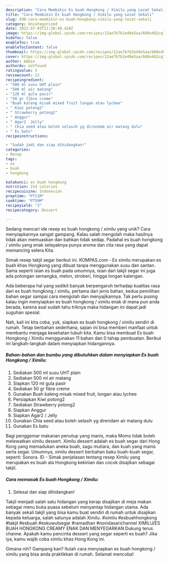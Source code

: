 ```yaml
---
description: "Cara Membikin Es buah Hongkong / Ximilu yang Lezat Sekali"
title: "Cara Membikin Es buah Hongkong / Ximilu yang Lezat Sekali"
slug: 690-cara-membikin-es-buah-hongkong-ximilu-yang-lezat-sekali
category: Uncategorized
date: 2022-07-03T21:28:48.420Z
image: https://img-global.cpcdn.com/recipes/12ae7b7b2e49e5aa/680x482cq70/es-buah-hongkong-ximilu-foto-resep-utama.jpg
hideToc: false
enableToc: true
enableTocContent: false
thumbnail: https://img-global.cpcdn.com/recipes/12ae7b7b2e49e5aa/680x482cq70/es-buah-hongkong-ximilu-foto-resep-utama.jpg
cover: https://img-global.cpcdn.com/recipes/12ae7b7b2e49e5aa/680x482cq70/es-buah-hongkong-ximilu-foto-resep-utama.jpg
author: Admin
authorAv: notfound
ratingvalue: 3
reviewcount: 22
recipeingredient:
- "500 ml susu UHT plain"
- "500 ml air matang"
- "120 ml gula pasir"
- "50 gr fibre creme"
- "Buah kaleng misak mixed fruit longan atau lychee"
- " Kiwi potong2"
- " Strawberry potong2"
- " Anggur"
- " Agar2  Jelly"
- " Chia seed atau boleh selasih yg direndam air matang dulu"
- " Es batu"
recipeinstructions:

- "Sudah jadi dan siap dihidangkan!"
categories:
- Resep
tags:
- es
- buah
- hongkong

katakunci: es buah hongkong 
nutrition: 214 calories
recipecuisine: Indonesian
preptime: "PT11M"
cooktime: "PT59M"
recipeyield: "3"
recipecategory: Dessert

---
```





Sedang mencari ide resep es buah hongkong / ximilu yang unik? Cara menyiapkannya sangat gampang. Kalau salah mengolah maka hasilnya tidak akan memuaskan dan bahkan tidak sedap. Padahal es buah hongkong / ximilu yang enak selayaknya punya aroma dan cita rasa yang dapat memancing selera Kita.





Simak resep takjil segar berikut ini. KOMPAS.com - Es ximilu merupakan es buah khas Hongkong yang dibuat tanpa menggunakan susu dan santan. Sama seperti isian es buah pada umumnya, isian dari takjil segar ini juga ada potongan semangka, melon, stroberi, hingga longan kalengan.

Ada beberapa hal yang sedikit banyak berpengaruh terhadap kualitas rasa dari es buah hongkong / ximilu, pertama dari jenis bahan, kedua pemilihan bahan segar sampai cara mengolah dan menyajikannya. Tak perlu pusing kalau ingin menyiapkan es buah hongkong / ximilu enak di mana pun anda berada, karena asal sudah tahu triknya maka hidangan ini dapat jadi suguhan spesial.






Nah, kali ini kita coba, yuk, siapkan es buah hongkong / ximilu sendiri di rumah. Tetap berbahan sederhana, sajian ini bisa memberi manfaat untuk membantu menjaga kesehatan tubuh kita. Kamu bisa membuat Es buah Hongkong / Ximilu menggunakan 11 bahan dan 0 tahap pembuatan. Berikut ini langkah-langkah dalam menyiapkan hidangannya.

<!--inarticleads1-->

##### Bahan-bahan dan bumbu yang dibutuhkan dalam menyiapkan Es buah Hongkong / Ximilu:

1. Sediakan 500 ml susu UHT plain
1. Sediakan 500 ml air matang
1. Siapkan 120 ml gula pasir
1. Sediakan 50 gr fibre creme
1. Gunakan Buah kaleng misak mixed fruit, longan atau lychee
1. Persiapkan  Kiwi potong2
1. Sediakan  Strawberry potong2
1. Siapkan  Anggur
1. Siapkan  Agar2 / Jelly
1. Gunakan  Chia seed atau boleh selasih yg direndam air matang dulu
1. Gunakan  Es batu


Bagi penggemar makanan penutup yang manis, maka Moms tidak boleh melewatkan ximilu dessert. Ximilu dessert adalah es buah segar dari Hong Kong yang memadukan aneka buah, sagu mutiara, dan kuah yang manis serta segar. Umumnya, ximilu dessert berbahan baku buah-buah segar, seperti: Sonora. ID - Simak penjelasan tentang resep Ximilu yang merupakan es buah ala Hongkong kekinian dan cocok disajikan sebagai takjil. 

<!--inarticleads2-->

##### Cara memasak Es buah Hongkong / Ximilu:


1. Selesai dan siap dihidangkan!

Takjil menjadi salah satu hidangan yang kerap disajikan di meja makan sebagai menu buka puasa sebelum menyantap hidangan utama. Ada banyak sekali takjil yang bisa kamu buat sendiri di rumah untuk disajikan kepada keluarga, salah satunya adalah Ximilu. #ximilu #esbuahhongkong #takjil #esbuah #eskuwutsegar #ramadhan #novidasarichannel XIMILU/ES BUAH HONGKONG CREAMY ENAK DAN MENYEGARKAN Dukung terus channe. Apakah kamu pencinta dessert yang segar seperti es buah? Jika iya, kamu wajib coba ximilu khas Hong Kong ini. 

Gimana nih? Gampang kan? Itulah cara menyiapkan es buah hongkong / ximilu yang bisa anda praktikkan di rumah. Selamat mencoba!
